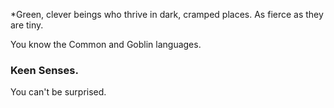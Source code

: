 *Green, clever beings who thrive in dark, cramped places. As fierce as they are tiny.

You know the Common and Goblin languages.

### Keen Senses.
You can't be surprised.

